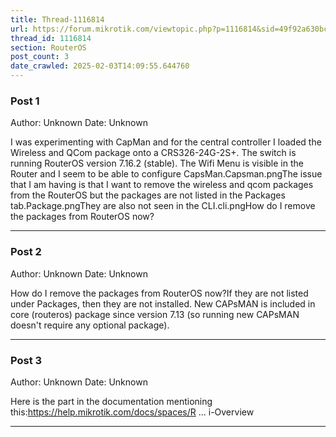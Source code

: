 ```yaml
---
title: Thread-1116814
url: https://forum.mikrotik.com/viewtopic.php?p=1116814&sid=49f92a630bc7970d8ca50523be880e8f#p1116814
thread_id: 1116814
section: RouterOS
post_count: 3
date_crawled: 2025-02-03T14:09:55.644760
---
```


### Post 1
Author: Unknown
Date: Unknown

I was experimenting with CapMan and for the central controller I loaded the Wireless and QCom package onto a CRS326-24G-2S+.  The switch is running RouterOS version 7.16.2 (stable).  The Wifi Menu is visible in the Router and I seem to be able to configure CapsMan.Capsman.pngThe issue that I am having is that I want to remove the wireless and qcom packages from the RouterOS but the packages are not listed in the Packages tab.Package.pngThey are also not seen in the CLI.cli.pngHow do I remove the packages from RouterOS now?

---
### Post 2
Author: Unknown
Date: Unknown

How do I remove the packages from RouterOS now?If they are not listed under Packages, then they are not installed. New CAPsMAN is included in core (routeros) package since version 7.13 (so running new CAPsMAN doesn't require any optional package).

---
### Post 3
Author: Unknown
Date: Unknown

Here is the part in the documentation mentioning this:https://help.mikrotik.com/docs/spaces/R ... i-Overview

---
